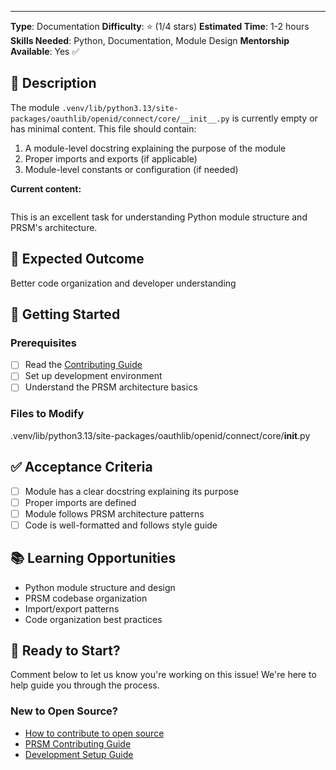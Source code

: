 ---
**Type**: Documentation
**Difficulty**: ⭐ (1/4 stars)
**Estimated Time**: 1-2 hours
**Skills Needed**: Python, Documentation, Module Design
**Mentorship Available**: Yes ✅

## 📝 Description

The module `.venv/lib/python3.13/site-packages/oauthlib/openid/connect/core/__init__.py` is currently empty or has minimal content. This file should contain:

1. A module-level docstring explaining the purpose of the module
2. Proper imports and exports (if applicable)
3. Module-level constants or configuration (if needed)

**Current content:**
```python

```

This is an excellent task for understanding Python module structure and PRSM's architecture.

## 🎯 Expected Outcome

Better code organization and developer understanding

## 🚀 Getting Started

### Prerequisites
- [ ] Read the [Contributing Guide](../../CONTRIBUTING.md)
- [ ] Set up development environment
- [ ] Understand the PRSM architecture basics

### Files to Modify
.venv/lib/python3.13/site-packages/oauthlib/openid/connect/core/__init__.py

## ✅ Acceptance Criteria

- [ ] Module has a clear docstring explaining its purpose
- [ ] Proper imports are defined
- [ ] Module follows PRSM architecture patterns
- [ ] Code is well-formatted and follows style guide

## 📚 Learning Opportunities

- Python module structure and design
- PRSM codebase organization
- Import/export patterns
- Code organization best practices

## 🤝 Ready to Start?

Comment below to let us know you're working on this issue! We're here to help guide you through the process.

### New to Open Source?
- [How to contribute to open source](https://opensource.guide/how-to-contribute/)
- [PRSM Contributing Guide](../../CONTRIBUTING.md)
- [Development Setup Guide](../../docs/DEVELOPMENT_SETUP.md)
